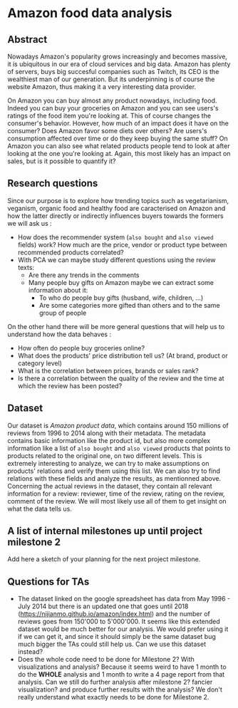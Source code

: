 # Amazon food data analysis

## Abstract
Nowadays Amazon's popularity grows increasingly and becomes massive, it is ubiquitous in our era of cloud services and big data. Amazon has plenty of servers, buys big succesful companies such as Twitch, its CEO is the wealthiest man of our generation. But its underpinning is of course the website Amazon, thus making it a very interesting data provider.

On Amazon you can buy almost any product nowadays, including food. Indeed you can buy your groceries on Amazon and you can see users's ratings of the food item you're looking at. This of course changes the consumer's behavior. However, how much of an impact does it have on the consumer? Does Amazon favor some diets over others? Are users's consumption affected over time or do they keep buying the same stuff? On Amazon you can also see what related products people tend to look at after looking at the one you're looking at. Again, this most likely has an impact on sales, but is it possible to quantify it?

## Research questions
Since our purpose is to explore how trending topics such as vegetarianism, veganism, organic food and healthy food are caracterised on Amazon and how the latter directly or indirectly influences buyers towards the formers we will ask us :
- How does the recommender system (`also bought` and `also viewed` fields) work? How much are the price, vendor or product type between recommended products correlated?
- With PCA we can maybe study different questions using the review texts:
	- Are there any trends in the comments
	- Many people buy gifts on Amazon maybe we can extract some information about it:
		- To who do people buy gifts (husband, wife, children, ...)
		- Are some categories more gifted than others and to the same group of people 

On the other hand there will be more general questions that will help us to understand how the data behaves :
- How often do people buy groceries online?
- What does the products' price distribution tell us? (At brand, product or category level)
- What is the correlation between prices, brands or sales rank?
- Is there a correlation between the quality of the review and the time at which the review has been posted? 

## Dataset
Our dataset is _Amazon product data_, which contains around 150 millions of reviews from 1996 to 2014 along with their metadata. The metadata contains basic information like the product id, but also more complex information like a list of `also bought` and `also viewed` products that points to products related to the original one, on two different levels. This is extremely interesting to analyze, we can try to make assumptions on products' relations and verify them using this list. We can also try to find relations with these fields and analyze the results, as mentionned above. Concerning the actual reviews in the dataset, they contain all relevant information for a review: reviewer, time of the review, rating on the review, comment of the review. We will most likely use all of them to get insight on what the data tells us.

## A list of internal milestones up until project milestone 2
Add here a sketch of your planning for the next project milestone.

## Questions for TAs
- The dataset linked on the google spreadsheet has data from May 1996 - July 2014 but there is an updated one that goes until 2018 (https://nijianmo.github.io/amazon/index.html) and the number of reviews goes from 150'000 to 5'000'000. It seems like this extended dataset would be much better for our analysis. We would prefer using it if we can get it, and since it should simply be the same dataset bug much bigger the TAs could still help us. Can we use this dataset instead?
- Does the whole code need to be done for Milestone 2? With visualizations and analysis? Because it seems weird to have 1 month to do the **WHOLE** analysis and 1 month to write a 4 page report from that analysis. Can we still do further analysis after milestone 2? fancier visualization? and produce further results with the analysis? We don't really understand what exactly needs to be done for Milestone 2.
